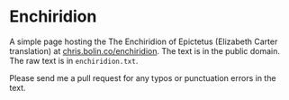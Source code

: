 # Enchiridion

A simple page hosting the The Enchiridion of Epictetus (Elizabeth Carter translation) at [chris.bolin.co/enchiridion](http://chris.bolin.co/enchiridion). The text is in the public domain. The raw text is in `enchiridion.txt`. 

Please send me a pull request for any typos or punctuation errors in the text.

